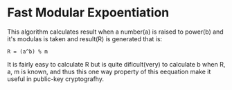 
# Fast Modular Expoentiation

This algorithm calculates result when a number(a) is raised to power(b) and it's modulas is taken and result(R) is generated that is:

    R = (a^b) % m

It is fairly easy to calculate R but is quite dificult(very) to calculate b when R, a, m is known, and thus this one way property of this eequation make it useful in public-key cryptografhy.